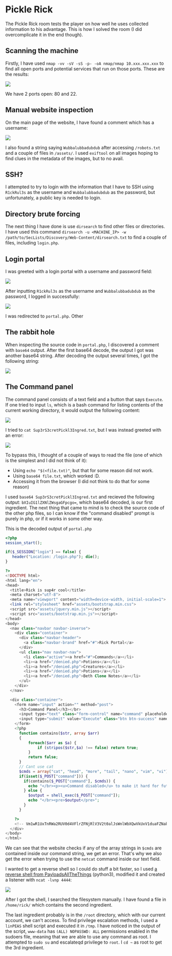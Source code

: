 # Pickle Rick
The Pickle Rick room tests the player on how well he uses collected information to his advantage. This is how I solved the room (I did overcomplicate it in the end though).

## Scanning the machine
Firstly, I have used `nmap -vv -sV -sS -p- -oA nmap/nmap 10.xxx.xxx.xxx` to find all open ports and potential services that run on those ports. These are the results:

![](assets/img/pr_1.png)

We have 2 ports open: 80 and 22.

## Manual website inspection
On the main page of the website, I have found a comment which has a username:

![](assets/img/pr_2.png)

I also found a string saying `Wubbalubbadubdub` after accessing `/robots.txt` and a couple of files in `/assets/`. I used `exiftool` on all images hoping to find clues in the metadata of the images, but to no avail.

## SSH?
I attempted to try to login with the information that I have to SSH using `R1ckRul3s` as the username and `Wubbalubbadubdub` as the password, but unfortunately, a public key is needed to login.

## Directory brute forcing
The next thing I have done is use `dirsearch` to find other files or directories. I have used this command `dirsearch -u <MACHINE_IP> -w /path/to/SecLists/Discovery/Web-Content/dirsearch.txt` to find a couple of files, including `login.php`.

## Login portal
I was greeted with a login portal with a username and password field:

![](assets/img/pr_3.png)

After inputting `R1ckRul3s` as the username and `Wubbalubbadubdub` as the password, I logged in successfully:

![](assets/img/pr_4.png)

I was redirected to `portal.php`. Other 

## The rabbit hole
When inspecting the source code in `portal.php`, I discovered a comment with `base64` output. After the first base64 decode, the output I got was another base64 string. After decoding the output several times, I got the following string:

![](assets/img/pr_5.png)

## The Command panel
The command panel consists of a text field and a button that says `Execute`. If one tried to input `ls`, which is a bash command for listing contents of the current working directory, it would output the following content:

![](assets/img/pr_6.png)

I tried to `cat Sup3rS3cretPickl3Ingred.txt`, but I was instead greeted with an error:

![](assets/img/pr_7.png)

To bypass this, I thought of a couple of ways to read the file (one of which is the simplest and I did not think of it):

- Using `echo "$(<file.txt)"`, but that for some reason did not work.
- Using `base64 file.txt`, which worked :D.
- Accessing it from the browser (I did not think to do that for some reason)

I used `base64 Sup3rS3cretPickl3Ingred.txt` and recieved the following output: `bXIuIG1lZXNlZWsgaGFpcgo=`, which base64 decoded, is our first ingredient. The next thing that came to mind is to check the source code of the other php files, so I can know if the "command disabled" prompt is purely in php, or if it works in some other way.

This is the decoded output of `portal.php`
```php
<?php
session_start();

if($_SESSION["login"] == false) {
   header("Location: /login.php"); die();
}

?>
<!DOCTYPE html>
<html lang="en">
<head>
  <title>Rick is sup4r cool</title>
  <meta charset="utf-8">
  <meta name="viewport" content="width=device-width, initial-scale=1">
  <link rel="stylesheet" href="assets/bootstrap.min.css">
  <script src="assets/jquery.min.js"></script>
  <script src="assets/bootstrap.min.js"></script>
</head>
<body>
  <nav class="navbar navbar-inverse">
    <div class="container">
      <div class="navbar-header">
        <a class="navbar-brand" href="#">Rick Portal</a>
      </div>
      <ul class="nav navbar-nav">
        <li class="active"><a href="#">Commands</a></li>
        <li><a href="/denied.php">Potions</a></li>
        <li><a href="/denied.php">Creatures</a></li>
        <li><a href="/denied.php">Potions</a></li>
        <li><a href="/denied.php">Beth Clone Notes</a></li>
      </ul>
    </div>
  </nav>

  <div class="container">
    <form name="input" action="" method="post">
      <h3>Command Panel</h3></br>
      <input type="text" class="form-control" name="command" placeholder="Commands"/></br>
      <input type="submit" value="Execute" class="btn btn-success" name="sub"/>
    </form>
    <?php
      function contains($str, array $arr)
      {
          foreach($arr as $a) {
              if (stripos($str,$a) !== false) return true;
          }
          return false;
      }
      // Cant use cat
      $cmds = array("cat", "head", "more", "tail", "nano", "vim", "vi");
      if(isset($_POST["command"])) {
        if(contains($_POST["command"], $cmds)) {
          echo "</br><p><u>Command disabled</u> to make it hard for future <b>PICKLEEEE RICCCKKKK</b>.</p><img src='assets/fail.gif'>";
        } else {
          $output = shell_exec($_POST["command"]);
          echo "</br><pre>$output</pre>";
        }
      }

    ?>
    <!-- Vm1wR1UxTnRWa2RUV0d4VFlrZFNjRlV3V2t0alJsWnlWbXQwVkUxV1duaFZNakExVkcxS1NHVkliRmhoTVhCb1ZsWmFWMVpWTVVWaGVqQT0== -->
  </div>
</body>
</html>
```

We can see that the website checks if any of the array strings in `$cmds` are contained inside our command string, we get an error. That's why we also get the error when trying to use the `netcat` command inside our text field. 

I wanted to get a reverse shell so I could do stuff a bit faster, so I used [a reverse shell from PayloadsAllTheThings](https://github.com/swisskyrepo/PayloadsAllTheThings/blob/master/Methodology%20and%20Resources/Reverse%20Shell%20Cheatsheet.md) (python3), modified it and created a listener with `ncat -lvnp 4444`:

![](assets/img/pr_8.gif)

After I got the shell, I searched the filesystem manually. I have found a file in `/home/rick/` which contains the second ingredient.

The last ingredient probably is in the `/root` directory, which with our current account, we can't access. To find privilege escalation methods, I used a `linPEAS` shell script and executed it in `/tmp`. I have noticed in the output of the script, `www-data` has `(ALL) NOPASSWD: ALL` permissions enabled in the sudoers file, meaning that we are able to use any command as root. I attempted to `sudo su` and escalateqd privilege to `root`. I  `cd ~` as root to get the 3rd ingredient.
